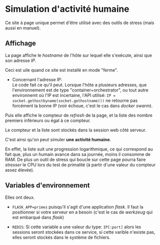 Simulation d'activité humaine
=============================

Ce site à page unique permet d'être utilisé avec des outils de stress (mais aussi en manuel).

Affichage
---------

La page affiche le *hostname* de l'hôte sur lequel elle s'exécute, ainsi que son adresse *IP*.

Ceci est uile quand ce site est installé en mode "ferme".

* Concernant l'adresse IP:  
Le code fait ce qu'il peut. Lorsque l'hôte a plusieurs adresses, que l'environnement est de type "container+orchestrator", ou tout autre environnemt où l'IP est incertaine, l'API utilisé: `IP = socket.gethostbyname(socket.gethostname())` ne retourne pas forcément la bonne IP (voir échoue, c'est le cas dans *docker swarm*).

Puis elle affiche le compteur de *refresh* de la page, et la liste des nombre premiers inférieurs ou égal à ce compteur.

Le compteur et la liste sont stockés dans la session web côté serveur.

C'est ainsi qu'on peut simuler **une activité humaine**.

En effet, la liste suit une progression logarithmique, ce qui correspond au fait que, plus un humain avance dans sa journée, moins il consomme de RAM. De plus un outil de stress qui boucle sur cette page pourra faire *stresser* le CPU lors du test de primalité (à partir d'une valeur du compteur assez élevée).

Variables d'environnement
-------------------------

Elles ont deux.

* `FLASK_APP=primes` puisqu'il s'agit d'une application *flask*. Il faut la positionner si votre serveur en a besoin (c'est le cas de *werkzeug* qui est embarqué dans *flask*)

* `REDIS`: Si cette variable a une valeur du type: `IP[:port]` alors les sessions seront stockées dans ce service, si cette varible n'existe pas, elles seront stockés dans le système de fichiers.


